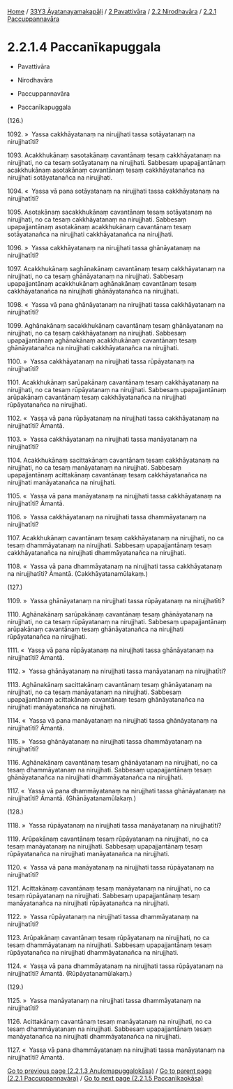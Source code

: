 
[Home](/) / [33Y3 Āyatanayamakapāḷi](../../...md) / [2 Pavattivāra](../...md) / [2.2 Nirodhavāra](...md) / [2.2.1 Paccuppannavāra](../33Y3/2/2.2/2.2.1.md)

# 2.2.1.4 Paccanīkapuggala

* Pavattivāra

* Nirodhavāra

* Paccuppannavāra

* Paccanīkapuggala

(126.)

1092\. »  Yassa cakkhāyatanaṃ na nirujjhati tassa sotāyatanaṃ na nirujjhatīti?

1093\. Acakkhukānaṃ sasotakānaṃ cavantānaṃ tesaṃ cakkhāyatanaṃ na nirujjhati, no ca tesaṃ sotāyatanaṃ na nirujjhati. Sabbesaṃ upapajjantānaṃ acakkhukānaṃ asotakānaṃ cavantānaṃ tesaṃ cakkhāyatanañca na nirujjhati sotāyatanañca na nirujjhati.

1094\. «  Yassa vā pana sotāyatanaṃ na nirujjhati tassa cakkhāyatanaṃ na nirujjhatīti?

1095\. Asotakānaṃ sacakkhukānaṃ cavantānaṃ tesaṃ sotāyatanaṃ na nirujjhati, no ca tesaṃ cakkhāyatanaṃ na nirujjhati. Sabbesaṃ upapajjantānaṃ asotakānaṃ acakkhukānaṃ cavantānaṃ tesaṃ sotāyatanañca na nirujjhati cakkhāyatanañca na nirujjhati.

1096\. »  Yassa cakkhāyatanaṃ na nirujjhati tassa ghānāyatanaṃ na nirujjhatīti?

1097\. Acakkhukānaṃ saghānakānaṃ cavantānaṃ tesaṃ cakkhāyatanaṃ na nirujjhati, no ca tesaṃ ghānāyatanaṃ na nirujjhati. Sabbesaṃ upapajjantānaṃ acakkhukānaṃ aghānakānaṃ cavantānaṃ tesaṃ cakkhāyatanañca na nirujjhati ghānāyatanañca na nirujjhati.

1098\. «  Yassa vā pana ghānāyatanaṃ na nirujjhati tassa cakkhāyatanaṃ na nirujjhatīti?

1099\. Aghānakānaṃ sacakkhukānaṃ cavantānaṃ tesaṃ ghānāyatanaṃ na nirujjhati, no ca tesaṃ cakkhāyatanaṃ na nirujjhati. Sabbesaṃ upapajjantānaṃ aghānakānaṃ acakkhukānaṃ cavantānaṃ tesaṃ ghānāyatanañca na nirujjhati cakkhāyatanañca na nirujjhati.

1100\. »  Yassa cakkhāyatanaṃ na nirujjhati tassa rūpāyatanaṃ na nirujjhatīti?

1101\. Acakkhukānaṃ sarūpakānaṃ cavantānaṃ tesaṃ cakkhāyatanaṃ na nirujjhati, no ca tesaṃ rūpāyatanaṃ na nirujjhati. Sabbesaṃ upapajjantānaṃ arūpakānaṃ cavantānaṃ tesaṃ cakkhāyatanañca na nirujjhati rūpāyatanañca na nirujjhati.

1102\. «  Yassa vā pana rūpāyatanaṃ na nirujjhati tassa cakkhāyatanaṃ na nirujjhatīti? Āmantā.

1103\. »  Yassa cakkhāyatanaṃ na nirujjhati tassa manāyatanaṃ na nirujjhatīti?

1104\. Acakkhukānaṃ sacittakānaṃ cavantānaṃ tesaṃ cakkhāyatanaṃ na nirujjhati, no ca tesaṃ manāyatanaṃ na nirujjhati. Sabbesaṃ upapajjantānaṃ acittakānaṃ cavantānaṃ tesaṃ cakkhāyatanañca na nirujjhati manāyatanañca na nirujjhati.

1105\. «  Yassa vā pana manāyatanaṃ na nirujjhati tassa cakkhāyatanaṃ na nirujjhatīti? Āmantā.

1106\. »  Yassa cakkhāyatanaṃ na nirujjhati tassa dhammāyatanaṃ na nirujjhatīti?

1107\. Acakkhukānaṃ cavantānaṃ tesaṃ cakkhāyatanaṃ na nirujjhati, no ca tesaṃ dhammāyatanaṃ na nirujjhati. Sabbesaṃ upapajjantānaṃ tesaṃ cakkhāyatanañca na nirujjhati dhammāyatanañca na nirujjhati.

1108\. «  Yassa vā pana dhammāyatanaṃ na nirujjhati tassa cakkhāyatanaṃ na nirujjhatīti? Āmantā. (Cakkhāyatanamūlakaṃ.)

(127.)

1109\. »  Yassa ghānāyatanaṃ na nirujjhati tassa rūpāyatanaṃ na nirujjhatīti?

1110\. Aghānakānaṃ sarūpakānaṃ cavantānaṃ tesaṃ ghānāyatanaṃ na nirujjhati, no ca tesaṃ rūpāyatanaṃ na nirujjhati. Sabbesaṃ upapajjantānaṃ arūpakānaṃ cavantānaṃ tesaṃ ghānāyatanañca na nirujjhati rūpāyatanañca na nirujjhati.

1111\. «  Yassa vā pana rūpāyatanaṃ na nirujjhati tassa ghānāyatanaṃ na nirujjhatīti? Āmantā.

1112\. »  Yassa ghānāyatanaṃ na nirujjhati tassa manāyatanaṃ na nirujjhatīti?

1113\. Aghānakānaṃ sacittakānaṃ cavantānaṃ tesaṃ ghānāyatanaṃ na nirujjhati, no ca tesaṃ manāyatanaṃ na nirujjhati. Sabbesaṃ upapajjantānaṃ acittakānaṃ cavantānaṃ tesaṃ ghānāyatanañca na nirujjhati manāyatanañca na nirujjhati.

1114\. «  Yassa vā pana manāyatanaṃ na nirujjhati tassa ghānāyatanaṃ na nirujjhatīti? Āmantā.

1115\. »  Yassa ghānāyatanaṃ na nirujjhati tassa dhammāyatanaṃ na nirujjhatīti?

1116\. Aghānakānaṃ cavantānaṃ tesaṃ ghānāyatanaṃ na nirujjhati, no ca tesaṃ dhammāyatanaṃ na nirujjhati. Sabbesaṃ upapajjantānaṃ tesaṃ ghānāyatanañca na nirujjhati dhammāyatanañca na nirujjhati.

1117\. «  Yassa vā pana dhammāyatanaṃ na nirujjhati tassa ghānāyatanaṃ na nirujjhatīti? Āmantā. (Ghānāyatanamūlakaṃ.)

(128.)

1118\. »  Yassa rūpāyatanaṃ na nirujjhati tassa manāyatanaṃ na nirujjhatīti?

1119\. Arūpakānaṃ cavantānaṃ tesaṃ rūpāyatanaṃ na nirujjhati, no ca tesaṃ manāyatanaṃ na nirujjhati. Sabbesaṃ upapajjantānaṃ tesaṃ rūpāyatanañca na nirujjhati manāyatanañca na nirujjhati.

1120\. «  Yassa vā pana manāyatanaṃ na nirujjhati tassa rūpāyatanaṃ na nirujjhatīti?

1121\. Acittakānaṃ cavantānaṃ tesaṃ manāyatanaṃ na nirujjhati, no ca tesaṃ rūpāyatanaṃ na nirujjhati. Sabbesaṃ upapajjantānaṃ tesaṃ manāyatanañca na nirujjhati rūpāyatanañca na nirujjhati.

1122\. »  Yassa rūpāyatanaṃ na nirujjhati tassa dhammāyatanaṃ na nirujjhatīti?

1123\. Arūpakānaṃ cavantānaṃ tesaṃ rūpāyatanaṃ na nirujjhati, no ca tesaṃ dhammāyatanaṃ na nirujjhati. Sabbesaṃ upapajjantānaṃ tesaṃ rūpāyatanañca na nirujjhati dhammāyatanañca na nirujjhati.

1124\. «  Yassa vā pana dhammāyatanaṃ na nirujjhati tassa rūpāyatanaṃ na nirujjhatīti? Āmantā. (Rūpāyatanamūlakaṃ.)

(129.)

1125\. »  Yassa manāyatanaṃ na nirujjhati tassa dhammāyatanaṃ na nirujjhatīti?

1126\. Acittakānaṃ cavantānaṃ tesaṃ manāyatanaṃ na nirujjhati, no ca tesaṃ dhammāyatanaṃ na nirujjhati. Sabbesaṃ upapajjantānaṃ tesaṃ manāyatanañca na nirujjhati dhammāyatanañca na nirujjhati.

1127\. «  Yassa vā pana dhammāyatanaṃ na nirujjhati tassa manāyatanaṃ na nirujjhatīti? Āmantā.

[Go to previous page (2.2.1.3 Anulomapuggalokāsa)](2.2.1.3.md) / [Go to parent page (2.2.1 Paccuppannavāra)](../33Y3/2/2.2/2.2.1.md) / [Go to next page (2.2.1.5 Paccanīkaokāsa)](2.2.1.5.md)



